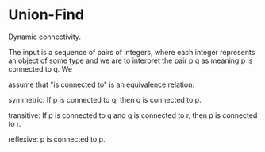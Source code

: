 # Union-Find

 Dynamic connectivity.
 
The input is a sequence of pairs of integers, where each integer represents an object of some type and we are to interpret the pair p q as meaning p is connected to q. We 

assume that "is connected to" is an equivalence relation:

symmetric: If p is connected to q, then q is connected to p.

transitive: If p is connected to q and q is connected to r, then p is connected to r.

reflexive: p is connected to p.
